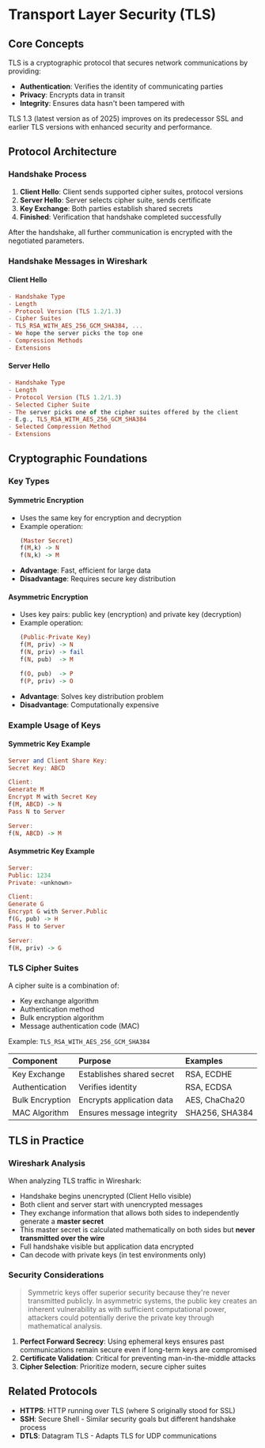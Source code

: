 # Transport Layer Security (TLS)

## Core Concepts

TLS is a cryptographic protocol that secures network communications by providing:
- **Authentication**: Verifies the identity of communicating parties
- **Privacy**: Encrypts data in transit
- **Integrity**: Ensures data hasn't been tampered with

TLS 1.3 (latest version as of 2025) improves on its predecessor SSL and earlier TLS versions with enhanced security and performance.

## Protocol Architecture

### Handshake Process
1. **Client Hello**: Client sends supported cipher suites, protocol versions
2. **Server Hello**: Server selects cipher suite, sends certificate
3. **Key Exchange**: Both parties establish shared secrets
4. **Finished**: Verification that handshake completed successfully

After the handshake, all further communication is encrypted with the negotiated parameters.

### Handshake Messages in Wireshark

#### Client Hello
```Haskell
- Handshake Type
- Length
- Protocol Version (TLS 1.2/1.3)
- Cipher Suites
- TLS_RSA_WITH_AES_256_GCM_SHA384, ...
- We hope the server picks the top one
- Compression Methods
- Extensions
```

#### Server Hello
```Haskell
- Handshake Type
- Length
- Protocol Version (TLS 1.2/1.3)
- Selected Cipher Suite
- The server picks one of the cipher suites offered by the client
- E.g., TLS_RSA_WITH_AES_256_GCM_SHA384
- Selected Compression Method
- Extensions
```

## Cryptographic Foundations

### Key Types

#### Symmetric Encryption
- Uses the same key for encryption and decryption
- Example operation:
    ```Haskell
    (Master Secret)
    f(M,k) -> N
    f(N,k) -> M
    ```
- **Advantage**: Fast, efficient for large data
- **Disadvantage**: Requires secure key distribution

#### Asymmetric Encryption
- Uses key pairs: public key (encryption) and private key (decryption)
- Example operation:
    ```Haskell
    (Public-Private Key)
    f(M, priv) -> N
    f(N, priv) -> fail
    f(N, pub)  -> M

    f(O, pub)  -> P
    f(P, priv) -> O
    ```
- **Advantage**: Solves key distribution problem
- **Disadvantage**: Computationally expensive

### Example Usage of Keys

#### Symmetric Key Example
```Haskell
Server and Client Share Key:
Secret Key: ABCD

Client:
Generate M
Encrypt M with Secret Key
f(M, ABCD) -> N
Pass N to Server

Server:
f(N, ABCD) -> M
```

#### Asymmetric Key Example
```Haskell
Server:
Public: 1234
Private: <unknown>

Client:
Generate G
Encrypt G with Server.Public
f(G, pub) -> H
Pass H to Server

Server:
f(H, priv) -> G
```

### TLS Cipher Suites

A cipher suite is a combination of:
- Key exchange algorithm
- Authentication method
- Bulk encryption algorithm
- Message authentication code (MAC)

Example: `TLS_RSA_WITH_AES_256_GCM_SHA384`

| Component | Purpose | Examples |
|:----------|:--------|:---------|
| Key Exchange | Establishes shared secret | RSA, ECDHE |
| Authentication | Verifies identity | RSA, ECDSA |
| Bulk Encryption | Encrypts application data | AES, ChaCha20 |
| MAC Algorithm | Ensures message integrity | SHA256, SHA384 |

## TLS in Practice

### Wireshark Analysis

When analyzing TLS traffic in Wireshark:
- Handshake begins unencrypted (Client Hello visible)
- Both client and server start with unencrypted messages
- They exchange information that allows both sides to independently generate a **master secret**
- This master secret is calculated mathematically on both sides but **never transmitted over the wire**
- Full handshake visible but application data encrypted
- Can decode with private keys (in test environments only)

### Security Considerations

> Symmetric keys offer superior security because they're never transmitted publicly. In asymmetric systems, the public key creates an inherent vulnerability as with sufficient computational power, attackers could potentially derive the private key through mathematical analysis.

1. **Perfect Forward Secrecy**: Using ephemeral keys ensures past communications remain secure even if long-term keys are compromised
2. **Certificate Validation**: Critical for preventing man-in-the-middle attacks
3. **Cipher Selection**: Prioritize modern, secure cipher suites

## Related Protocols

- **HTTPS**: HTTP running over TLS (where S originally stood for SSL)
- **SSH**: Secure Shell - Similar security goals but different handshake process
- **DTLS**: Datagram TLS - Adapts TLS for UDP communications